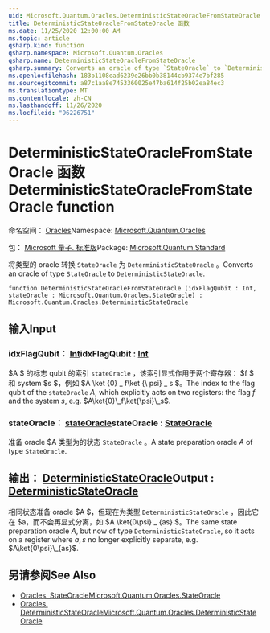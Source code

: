 ```yaml
---
uid: Microsoft.Quantum.Oracles.DeterministicStateOracleFromStateOracle
title: DeterministicStateOracleFromStateOracle 函数
ms.date: 11/25/2020 12:00:00 AM
ms.topic: article
qsharp.kind: function
qsharp.namespace: Microsoft.Quantum.Oracles
qsharp.name: DeterministicStateOracleFromStateOracle
qsharp.summary: Converts an oracle of type `StateOracle` to `DeterministicStateOracle`.
ms.openlocfilehash: 183b1108ead6239e26bb0b38144cb9374e7bf285
ms.sourcegitcommit: a87c1aa8e7453360025e47ba614f25b02ea84ec3
ms.translationtype: MT
ms.contentlocale: zh-CN
ms.lasthandoff: 11/26/2020
ms.locfileid: "96226751"
---
```

# <a name="deterministicstateoraclefromstateoracle-function"></a><span data-ttu-id="86b39-102">DeterministicStateOracleFromStateOracle 函数</span><span class="sxs-lookup"><span data-stu-id="86b39-102">DeterministicStateOracleFromStateOracle function</span></span>

<span data-ttu-id="86b39-103">命名空间： [Oracles](xref:Microsoft.Quantum.Oracles)</span><span class="sxs-lookup"><span data-stu-id="86b39-103">Namespace: [Microsoft.Quantum.Oracles](xref:Microsoft.Quantum.Oracles)</span></span>

<span data-ttu-id="86b39-104">包： [Microsoft 量子. 标准版](https://nuget.org/packages/Microsoft.Quantum.Standard)</span><span class="sxs-lookup"><span data-stu-id="86b39-104">Package: [Microsoft.Quantum.Standard](https://nuget.org/packages/Microsoft.Quantum.Standard)</span></span>


<span data-ttu-id="86b39-105">将类型的 oracle 转换 `StateOracle` 为 `DeterministicStateOracle` 。</span><span class="sxs-lookup"><span data-stu-id="86b39-105">Converts an oracle of type `StateOracle` to `DeterministicStateOracle`.</span></span>

```qsharp
function DeterministicStateOracleFromStateOracle (idxFlagQubit : Int, stateOracle : Microsoft.Quantum.Oracles.StateOracle) : Microsoft.Quantum.Oracles.DeterministicStateOracle
```


## <a name="input"></a><span data-ttu-id="86b39-106">输入</span><span class="sxs-lookup"><span data-stu-id="86b39-106">Input</span></span>

### <a name="idxflagqubit--int"></a><span data-ttu-id="86b39-107">idxFlagQubit： [Int](xref:microsoft.quantum.lang-ref.int)</span><span class="sxs-lookup"><span data-stu-id="86b39-107">idxFlagQubit : [Int](xref:microsoft.quantum.lang-ref.int)</span></span>

<span data-ttu-id="86b39-108">$A $ 的标志 qubit 的索引 `stateOracle` ，该索引显式作用于两个寄存器： $f $ 和 system $s $，例如 $A \ket {0} \_ f\ket {\ psi} \_ s $。</span><span class="sxs-lookup"><span data-stu-id="86b39-108">The index to the flag qubit of the `stateOracle` $A$, which explicitly acts on two registers: the flag $f$ and the system $s$, e.g. $A\ket{0}\_f\ket{\psi}\_s$.</span></span>


### <a name="stateoracle--stateoracle"></a><span data-ttu-id="86b39-109">stateOracle： [stateOracle](xref:Microsoft.Quantum.Oracles.StateOracle)</span><span class="sxs-lookup"><span data-stu-id="86b39-109">stateOracle : [StateOracle](xref:Microsoft.Quantum.Oracles.StateOracle)</span></span>

<span data-ttu-id="86b39-110">准备 oracle $A 类型为的状态 `StateOracle` 。</span><span class="sxs-lookup"><span data-stu-id="86b39-110">A state preparation oracle $A$ of type `StateOracle`.</span></span>



## <a name="output--deterministicstateoracle"></a><span data-ttu-id="86b39-111">输出： [DeterministicStateOracle](xref:Microsoft.Quantum.Oracles.DeterministicStateOracle)</span><span class="sxs-lookup"><span data-stu-id="86b39-111">Output : [DeterministicStateOracle](xref:Microsoft.Quantum.Oracles.DeterministicStateOracle)</span></span>

<span data-ttu-id="86b39-112">相同状态准备 oracle $A $，但现在为类型 `DeterministicStateOracle` ，因此它在 $a，而不会再显式分离，如 $A \ket{0\psi} \_ {as} $。</span><span class="sxs-lookup"><span data-stu-id="86b39-112">The same state preparation oracle $A$, but now of type `DeterministicStateOracle`, so it acts on a register where $a,s$ no longer explicitly separate, e.g.  $A\ket{0\psi}\_{as}$.</span></span>

## <a name="see-also"></a><span data-ttu-id="86b39-113">另请参阅</span><span class="sxs-lookup"><span data-stu-id="86b39-113">See Also</span></span>

- [<span data-ttu-id="86b39-114">Oracles. StateOracle</span><span class="sxs-lookup"><span data-stu-id="86b39-114">Microsoft.Quantum.Oracles.StateOracle</span></span>](xref:Microsoft.Quantum.Oracles.StateOracle)
- [<span data-ttu-id="86b39-115">Oracles. DeterministicStateOracle</span><span class="sxs-lookup"><span data-stu-id="86b39-115">Microsoft.Quantum.Oracles.DeterministicStateOracle</span></span>](xref:Microsoft.Quantum.Oracles.DeterministicStateOracle)